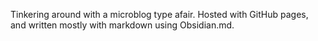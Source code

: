 Tinkering around with a microblog type afair. 
Hosted with GitHub pages, and written mostly with markdown using Obsidian.md.